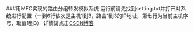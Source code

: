 ###用MFC实现的路由分组转发模拟系统
运行前请先找到setting.txt并打开对系统进行配置（一到6行依次是主机1到3，路由1到3的IP地址，第七行为当前主机序号，取值1到3）
详情请点击[CSDN博客](http://blog.csdn.net/jiaxingzheng/article/details/44262551)